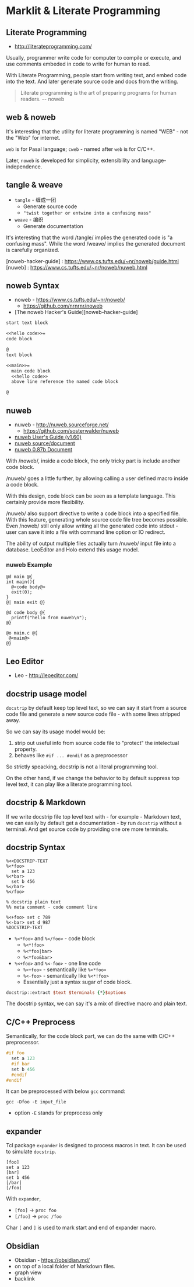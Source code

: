 Marklit & Literate Programming
==============================

## Literate Programming

  * http://literateprogramming.com/

Usually, programmer write code for computer to compile or execute, and use comments embeded in code to write for human to read.

With Literate Programming, people start from writing text, and embed code into the text. And later generate source code and docs from the writing. 


> Literate programming is the art of preparing programs for human readers. 
> -- noweb

## web & noweb

It's interesting that the utility for literate programming is named "WEB" - not the "Web" for internet.

`web` is for Pasal language; `cweb` - named after `web` is for C/C++.

Later, `noweb` is developed for simplicity, extensibility and language-independence.

## tangle & weave

  * `tangle` - 缠成一团
    - Generate source code
    - `"twist together or entwine into a confusing mass"`
  * `weave` - 编织 
    - Generate documentation

It's interesting that the word /tangle/ implies the generated code is "a confusing mass".
While the word /weave/ implies the generated document is carefully organized.

[noweb-hacker-guide] : https://www.cs.tufts.edu/~nr/noweb/guide.html
[nuweb] : https://www.cs.tufts.edu/~nr/noweb/nuweb.html

## noweb Syntax

  * noweb - https://www.cs.tufts.edu/~nr/noweb/
    - https://github.com/nrnrnr/noweb
  * [The noweb Hacker's Guide][noweb-hacker-guide]


```noweb
start text block

<<hello code>>=
code block

@
text block

<<main>>=
  main code block 
  <<hello code>>
  above line reference the named code block

@
```


## nuweb

  * nuweb - http://nuweb.sourceforge.net/
    * https://github.com/sosterwalder/nuweb
  * [nuweb User's Guide (v1.60)](http://nuweb.sourceforge.net/nuwebdoc.pdf)
  * [nuweb source/document](http://nuweb.sourceforge.net/nuweb.pdf)
  * [nuweb 0.87b Document](https://www.cs.tufts.edu/~nr/noweb/nuweb.html)

With /noweb/, inside a code block, the only tricky part is include another code block.

/nuweb/ goes a little further, by allowing calling a user defined macro inside a code block.

With this design, code block can be seen as a template language. This certainly provide more flexibility.

/nuweb/ also support directive to write a code block into a specified file. With this feature, generating whole source code file tree becomes possible. Even /noweb/ still only allow writing all the generated code into stdout - user can save it into a file with command line option or IO redirect.

The ability of output multiple files actually turn /nuweb/ input file into a database. LeoEditor and Holo extend this usage model.

### nuweb Example

```nuweb
@d main @{
int main(){
  @<code body@>
  exit(0);
}
@| main exit @}

@d code body @{
  printf("hello from nuweb\n");
@}

@o main.c @{
 @<main@>
@}
```

## Leo Editor

  * Leo - http://leoeditor.com/


## docstrip usage model

`docstrip` by default keep top level text, so we can say it start from a source code file and generate a new source code file - with some lines stripped away.

So we can say its usage model would be:

  1. strip out useful info from source code file to "protect" the intelectual property. 
  2. behaves like `#if ... #endif` as a preprocessor 

So strictly speacking, docstrip is not a literal programming tool.

On the other hand, if we change the behavior to by default suppress top level text, it can play like a literate programming tool. 

## docstrip & Markdown

If we write docstrip file top level text with - for example - Markdown text, we can easily by default get a documentation - by run `docstrip` without a terminal. And get source code by providing one ore more terminals.


## docstrip Syntax


```
%<<DOCSTRIP-TEXT
%<*foo>
  set a 123
%<*bar>
  set b 456
%</bar>
%</foo>

% docstrip plain text
%% meta comment - code comment line

%<+foo> set c 789
%<-bar> set d 987
%DOCSTRIP-TEXT
```

  * `%<*foo>` and `%</foo>` - code block
    * `%<*!foo>`
    * `%<*foo|bar>`
    * `%<*foo&bar>`
  * `%<+foo>` and `%<-foo>` - one line code
    * `%<+foo>` - semantically like `%<*foo>`
    * `%<-foo>` - semantically like `%<*!foo>`
    * Essentially just a syntax sugar of code block.

```tcl
docstrip::extract $text $terminals {*}$options
```

The docstrip syntax, we can say it's a mix of directive macro and plain text.

## C/C++ Preprocess

Semantically, for the code block part, we can do the same with C/C++ preprocessor.

```c
#if foo
  set a 123
  #if bar
  set b 456
  #endif
#endif
```

It can be preprocessed with below `gcc` command:

```
gcc -Dfoo -E input_file
```

  * option `-E` stands for preprocess only

## expander

Tcl package `expander` is designed to process macros in text. It can be used to simulate `docstrip`.

```
[foo]
set a 123
[bar]
set b 456
[/bar]
[/foo]
```

With `expander`, 

  * `[foo]`  -> `proc foo`
  * `[/foo]` -> `proc /foo`

Char `[` and `]` is used to mark start and end of expander macro.

## Obsidian

 * Obsidian - https://obsidian.md/
 * on top of a local folder of Markdown files.
 * graph view
 * backlink

